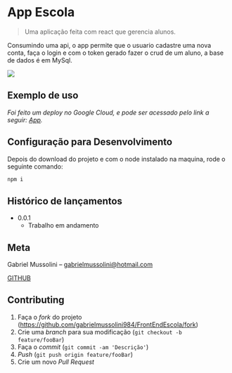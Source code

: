 # App Escola
> Uma aplicação feita com react que gerencia alunos.

Consumindo uma api, o app permite que o usuario cadastre uma nova conta, faça o login e com o token gerado fazer o crud de um aluno, a base de dados é em MySql.

![](header.PNG)


## Exemplo de uso
_Foi feito um deploy no Google Cloud, e pode ser acessado pelo link a seguir:  [App][app]._

## Configuração para Desenvolvimento

Depois do download do projeto e com o node instalado na maquina, rode o seguinte comando:

```sh
npm i
```

## Histórico de lançamentos

* 0.0.1
    * Trabalho em andamento

## Meta

Gabriel Mussolini – gabrielmussolini@hotmail.com

[GITHUB](https://github.com/gabrielmussolini984)

## Contributing

1. Faça o _fork_ do projeto (<https://github.com/gabrielmussolini984/FrontEndEscola/fork>)
2. Crie uma _branch_ para sua modificação (`git checkout -b feature/fooBar`)
3. Faça o _commit_ (`git commit -am 'Descrição'`)
4. _Push_ (`git push origin feature/fooBar`)
5. Crie um novo _Pull Request_

[app]: https://reactescola.gabrielmussolini.com.br/
